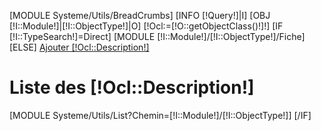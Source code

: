 
[MODULE Systeme/Utils/BreadCrumbs]
[INFO [!Query!]|I]
[OBJ [!I::Module!]|[!I::ObjectType!]|O]
[!Ocl:=[!O::getObjectClass()!]!]
[IF [!I::TypeSearch!]=Direct]
[MODULE [!I::Module!]/[!I::ObjectType!]/Fiche]
[ELSE]
<a href="/[!Sys::getMenu([!I::Module!]/[!I::ObjectType!])!]/Form" class="btn btn-danger pull-right btn-lg"><span class="glyphicon glyphicon-plus" aria-hidden="true"></span> Ajouter [!Ocl::Description!]</a>
<h1>Liste des [!Ocl::Description!]</h1>
[MODULE Systeme/Utils/List?Chemin=[!I::Module!]/[!I::ObjectType!]]
[/IF]